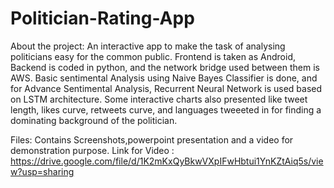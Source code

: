 # Politician-Rating-App
About the project:
An interactive app to make the task of analysing politicians easy for the common public. 
Frontend is taken as Android, Backend is coded in python, and the network bridge used between them is AWS.
Basic sentimental Analysis using Naive Bayes Classifier is done, and for Advance Sentimental Analysis, Recurrent Neural Network is used based on LSTM architecture.
Some interactive charts also presented like tweet length, likes curve, retweets curve, and languages tweeeted in for finding a dominating background of the politician.

Files:
Contains Screenshots,powerpoint presentation and a video for demonstration purpose.
Link for Video : https://drive.google.com/file/d/1K2mKxQyBkwVXpIFwHbtui1YnKZtAiq5s/view?usp=sharing
